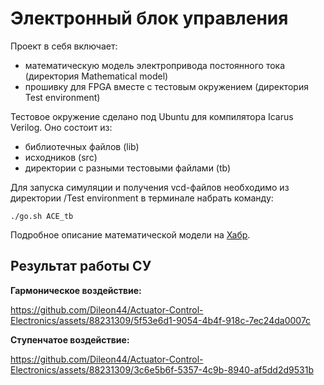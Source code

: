 # Электронный блок управления

Проект в себя включает:
* математическую модель электропривода постоянного тока (директория Mathematical model)
* прошивку для FPGA вместе с тестовым окружением (директория Test environment)

Тестовое окружение сделано под Ubuntu для компилятора Icarus Verilog. Оно состоит из:
- библиотечных файлов (lib)
- исходников (src)
- директории с разными тестовыми файлами (tb)

Для запуска симуляции и получения vcd-файлов необходимо из директории /Test environment в терминале набрать команду:
    
    ./go.sh ACE_tb

Подробное описание математической модели на [Хабр](https://habr.com/ru/articles/804459/ "Статья").

## Результат работы СУ

**Гармоническое воздействие:**

https://github.com/Dileon44/Actuator-Control-Electronics/assets/88231309/5f53e6d1-9054-4b4f-918c-7ec24da0007c

**Ступенчатое воздействие:**

https://github.com/Dileon44/Actuator-Control-Electronics/assets/88231309/3c6e5b6f-5357-4c9b-8940-af5dd2d9531b
